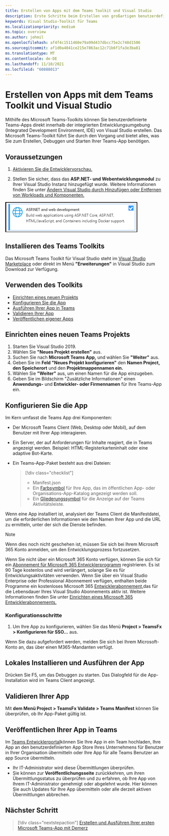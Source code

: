 ```yaml
---
title: Erstellen von Apps mit dem Teams Toolkit und Visual Studio
description: Erste Schritte beim Erstellen von großartigen benutzerdefinierten Apps direkt in Visual Studio mit dem Microsoft Teams Toolkit. Erfahren Sie, wie Sie Ihre App in Visual Studio konfigurieren, ihre App überprüfen und über Visual Studio und das Entwicklerportal veröffentlichen.
keywords: Visual Studio-Toolkit für Teams
ms.localizationpriority: medium
ms.topic: overview
ms.author: johmil
ms.openlocfilehash: af4f4c1511460e79a99d437dbcc75e2c748d1506
ms.sourcegitcommit: af1d0a4041ce215e7863ac12c71b6f1fa3e3ba81
ms.translationtype: MT
ms.contentlocale: de-DE
ms.lasthandoff: 11/10/2021
ms.locfileid: "60888013"
---
```

# <a name="build-apps-with-the-teams-toolkit-and-visual-studio"></a>Erstellen von Apps mit dem Teams Toolkit und Visual Studio

Mithilfe des Microsoft Teams-Toolkits können Sie benutzerdefinierte Teams-Apps direkt innerhalb der integrierten Entwicklungsumgebung (Integrated Development Environment, IDE) von Visual Studio erstellen. Das Microsoft Teams-Toolkit führt Sie durch den Vorgang und bietet alles, was Sie zum Erstellen, Debuggen und Starten Ihrer Teams-App benötigen.

## <a name="prerequisites"></a>Voraussetzungen

1. [Aktivieren Sie die Entwicklervorschau.](../resources/dev-preview/developer-preview-intro.md#enable-developer-preview)

2. Stellen Sie sicher, dass das **<span>ASP.NET-</span> und Webentwicklungsmodul** zu Ihrer Visual Studio Instanz hinzugefügt wurde. Weitere Informationen finden Sie unter [Ändern Visual Studio durch Hinzufügen oder Entfernen von Workloads und Komponenten.](/visualstudio/install/modify-visual-studio?view=vs-2019&preserve-view=true)

![Visual Studio asp.net-Modul](../assets/images/visual-studio-web-dev-module.png)

## <a name="install-the-teams-toolkit"></a>Installieren des Teams Toolkits

Das Microsoft Teams Toolkit für Visual Studio steht im [Visual Studio Marketplace](https://marketplace.visualstudio.com/items?itemName=msft-vsteamstoolkit.vsteamstoolkit) oder direkt im Menü **"Erweiterungen"** in Visual Studio zum Download zur Verfügung.

## <a name="use-the-toolkit"></a>Verwenden des Toolkits

- [Einrichten eines neuen Projekts](#set-up-a-new-teams-project)
- [Konfigurieren Sie die App](#configure-your-app)
- [Ausführen Ihrer App in Teams](#install-and-run-your-app-locally)
- [Validieren Ihrer App](#validate-your-app)
- [Veröffentlichen eigener Apps](#publish-your-app-to-teams)

## <a name="set-up-a-new-teams-project"></a>Einrichten eines neuen Teams Projekts

1. Starten Sie Visual Studio 2019.
2. Wählen Sie **"Neues Projekt erstellen"** aus.
3. Suchen Sie nach **Microsoft Teams App,** und wählen Sie **"Weiter"** aus.
4. Geben Sie im **Feld "Neues Projekt konfigurieren"** den **Namen Project,** **den Speicherort** und den **Projektmappennamen ein.**
5. Wählen Sie **"Weiter"** aus, um einen Namen für die App einzugeben.
6. Geben Sie im Bildschirm "Zusätzliche Informationen" einen **Anwendungs-** und **Entwickler- oder Firmennamen** für Ihre Teams-App ein.

## <a name="configure-your-app"></a>Konfigurieren Sie die App

Im Kern umfasst die Teams App drei Komponenten:

- Der Microsoft Teams Client (Web, Desktop oder Mobil), auf dem Benutzer mit Ihrer App interagieren.
- Ein Server, der auf Anforderungen für Inhalte reagiert, die in Teams angezeigt werden. Beispiel: HTML-Registerkarteninhalt oder eine adaptive Bot-Karte.
- Ein Teams-App-Paket besteht aus drei Dateien:

    > [!div class="checklist"]
    >
    > - Manifest.json
    > - Ein [Farbsymbol](../resources/schema/manifest-schema.md#icons) für Ihre App, das im öffentlichen App- oder Organisations-App-Katalog angezeigt werden soll.
    > - Ein [Gliederungssymbol](../resources/schema/manifest-schema.md#icons) für die Anzeige auf der Teams Aktivitätsleiste.

Wenn eine App installiert ist, analysiert der Teams Client die Manifestdatei, um die erforderlichen Informationen wie den Namen Ihrer App und die URL zu ermitteln, unter der sich die Dienste befinden.

> [!NOTE]
>Wenn dies noch nicht geschehen ist, müssen Sie sich bei Ihrem Microsoft 365 Konto anmelden, um den Entwicklungsprozess fortzusetzen.
>
> Wenn Sie nicht über ein Microsoft 365 Konto verfügen, können Sie sich für ein [Abonnement für Microsoft 365 Entwicklerprogramm](https://developer.microsoft.com/microsoft-365/dev-program) registrieren. Es ist 90 Tage kostenlos und wird verlängert, solange Sie es für Entwicklungsaktivitäten verwenden. Wenn Sie über ein Visual Studio Enterprise oder Professional Abonnement verfügen, enthalten beide Programme ein kostenloses Microsoft 365 [Entwicklerabonnement,](https://aka.ms/MyVisualStudioBenefits)das für die Lebensdauer Ihres Visual Studio Abonnements aktiv ist. Weitere Informationen finden Sie unter [Einrichten eines Microsoft 365 Entwicklerabonnements.](/office/developer-program/office-365-developer-program-get-started)

### <a name="configuration-steps"></a>Konfigurationsschritte 

1. Um Ihre App zu konfigurieren, wählen Sie das Menü **Project > TeamsFx > Konfigurieren für SSO...** aus.

Wenn Sie dazu aufgefordert werden, melden Sie sich bei Ihrem Microsoft-Konto an, das über einen M365-Mandanten verfügt.

## <a name="install-and-run-your-app-locally"></a>Lokales Installieren und Ausführen der App

Drücken Sie F5, um das Debuggen zu starten. Das Dialogfeld für die App-Installation wird im Teams Client angezeigt.

## <a name="validate-your-app"></a>Validieren Ihrer App

Mit **dem Menü Project > TeamsFx Validate > Teams Manifest** können Sie überprüfen, ob Ihr App-Paket gültig ist.

## <a name="publish-your-app-to-teams"></a>Veröffentlichen Ihrer App in Teams

Im [Teams Entwicklerportal](https://dev.teams.microsoft.com/home)können Sie Ihre App in ein Team hochladen, Ihre App an den benutzerdefinierten App Store Ihres Unternehmens für Benutzer in Ihrer Organisation übermitteln oder Ihre App für alle Teams Benutzer an app Source übermitteln.

- Ihr IT-Administrator wird diese Übermittlungen überprüfen.
- Sie können zur **Veröffentlichungsseite** zurückkehren, um ihren Übermittlungsstatus zu überprüfen und zu erfahren, ob Ihre App von Ihrem IT-Administrator genehmigt oder abgelehnt wurde. Hier können Sie auch Updates für Ihre App übermitteln oder alle derzeit aktiven Übermittlungen abbrechen.

## <a name="next-step"></a>Nächster Schritt

> [!div class="nextstepaction"]
> [Erstellen und Ausführen Ihrer ersten Microsoft Teams-App mit Demerz](../get-started/first-app-blazor.md)
